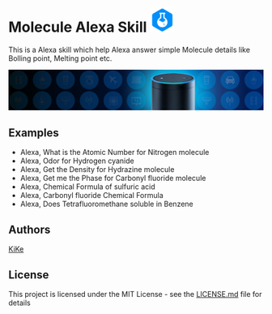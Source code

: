 # Molecule Alexa Skill <img alt="Molecule Icon" src="https://raw.githubusercontent.com/KiranNiranjan/Alexa-Molecule-Skill/master/images/molecule_for_alexa.png" width="48"> 

This is a Alexa skill which help Alexa answer simple Molecule details like Bolling point, Melting point etc.

![Alexa Cover](https://raw.githubusercontent.com/KiranNiranjan/Alexa-Molecule-Skill/master/images/alexa-cover.jpg)


## Examples
 
* Alexa, What is the Atomic Number for Nitrogen molecule
* Alexa, Odor for Hydrogen cyanide
* Alexa, Get the Density for Hydrazine molecule
* Alexa, Get me the Phase for Carbonyl fluoride molecule
* Alexa, Chemical Formula of sulfuric acid
* Alexa, Carbonyl fluoride Chemical Formula
* Alexa, Does Tetrafluoromethane soluble in Benzene

## Authors
[KiKe](http://kike.co.in)

## License

This project is licensed under the MIT License - see the [LICENSE.md](./LICENSE.md) file for details
